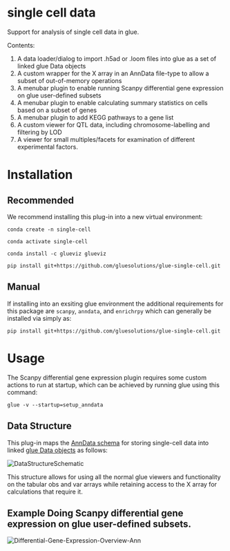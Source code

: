 # single cell data
Support for analysis of single cell data in glue.

Contents:
1. A data loader/dialog to import .h5ad or .loom files into glue as a set of linked glue Data objects
2. A custom wrapper for the X array in an AnnData file-type to allow a subset of out-of-memory operations 
3. A menubar plugin to enable running Scanpy differential gene expression on glue user-defined subsets
4. A menubar plugin to enable calculating summary statistics on cells based on a subset of genes
5. A menubar plugin to add KEGG pathways to a gene list
6. A custom viewer for QTL data, including chromosome-labelling and filtering by LOD
7. A viewer for small multiples/facets for examination of different experimental factors.

# Installation

## Recommended

We recommend installing this plug-in into a new virtual environment:

`conda create -n single-cell`

`conda activate single-cell`

`conda install -c glueviz glueviz`

`pip install git+https://github.com/gluesolutions/glue-single-cell.git`

## Manual

If installing into an exsiting glue environment the additional requirements for this package are `scanpy`,
`anndata`, and `enrichrpy` which can generally be installed via simply as:

`pip install git+https://github.com/gluesolutions/glue-single-cell.git`

# Usage

The Scanpy differential gene expression plugin requires some custom actions to run at startup, which can be achieved by running glue using this command:

`glue -v --startup=setup_anndata`


## Data Structure

This plug-in maps the [AnnData schema](https://anndata.readthedocs.io/en/latest/) for storing single-cell data into linked [glue Data objects](http://docs.glueviz.org/en/stable/python_guide/data_tutorial.html) as follows:

![DataStructureSchematic](https://user-images.githubusercontent.com/3639698/164315869-935163b1-2503-4e12-8166-3978da8dbe0c.png)

This structure allows for using all the normal glue viewers and functionality on the tabular obs and var arrays while retaining access to the X array for calculations that require it.

## Example Doing Scanpy differential gene expression on glue user-defined subsets.
![Differential-Gene-Expression-Overview-Ann](https://user-images.githubusercontent.com/3639698/160698692-258365f1-e9f1-488b-9b92-24b1a0429c47.png)

